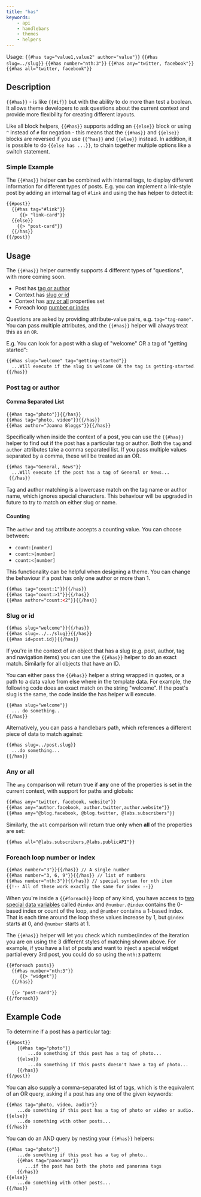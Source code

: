 ```yaml
---
title: "has"
keywords:
    - api
    - handlebars
    - themes
    - helpers
---
```


Usage: `{{#has tag="value1,value2" author="value"}}`
 `{{#has slug=../slug}}` `{{#has number="nth:3"}}`
 `{{#has any="twitter, facebook"}}`  `{{#has all="twitter, facebook"}}`

## Description

`{{#has}}` - is like `{{#if}}` but with the ability to do more than test a boolean. It allows theme developers to ask questions about the current context and provide more flexibility for creating different layouts.

Like all block helpers, `{{#has}}` supports adding an `{{else}}` block or using `^` instead of `#` for negation - this means that the `{{#has}}` and `{{else}}` blocks are reversed if you use `{{^has}}` and `{{else}}` instead. In addition, it is possible to do `{{else has ...}}`, to chain together multiple options like a switch statement.

### Simple Example

The `{{#has}}` helper can be combined with internal tags, to display different information for different types of posts. E.g. you can implement a link-style post by adding an internal tag of `#link` and using the has helper to detect it:

```html
{{#post}}
  {{#has tag="#link"}}
     {{> "link-card"}}
  {{else}}
    {{> "post-card"}}
  {{/has}}
{{/post}}
```

## Usage

The `{{#has}}` helper currently supports 4 different types of "questions", with more coming soon.

- Post has [tag or author](/docs/has#section-post-tag-or-author)
- Context has [slug or id](/docs/has#section-slug-or-id)
- Context has [any or all](/docs/has#section-any-or-all) properties set
- Foreach loop [number or index](/docs/has#section-foreach-loop-number-or-index)

Questions are asked by providing attribute-value pairs, e.g. `tag="tag-name"`. You can pass multiple attributes, and the `{{#has}}` helper will always treat this as an `OR`.

E.g. You can look for a post with a slug of "welcome" OR a tag of "getting started":

```html
{{#has slug="welcome" tag="getting-started"}}
  ...Will execute if the slug is welcome OR the tag is getting-started...
{{/has}}
```

### Post tag or author

#### Comma Separated List

```html
{{#has tag="photo"}}{{/has}}
{{#has tag="photo, video"}}{{/has}}
{{#has author="Joanna Bloggs"}}{{/has}}
```

Specifically when inside the context of a post, you can use the `{{#has}}` helper to find out if the post has a particular tag or author. Both the `tag` and `author` attributes take a comma separated list. If you pass multiple values separated by a comma, these will be treated as an OR.

```html
{{#has tag="General, News"}}
  ...Will execute if the post has a tag of General or News...
 {{/has}}
```

Tag and author matching is a lowercase match on the tag name or author name, which ignores special characters. This behaviour will be upgraded in future to try to match on either slug or name.

#### Counting

The `author` and `tag` attribute accepts a counting value. You can choose between:

- `count:[number]`
- `count:>[number]`
- `count:<[number]`

This functionality can be helpful when designing a theme. You can change the behaviour if a post has only one author or more than 1.

```html
{{#has tag="count:1"}}{{/has}}
{{#has tag="count:>1"}}{{/has}}
{{#has author="count:<2"}}{{/has}}
```

### Slug or id

```html
{{#has slug="welcome"}}{{/has}}
{{#has slug=../../slug}}{{/has}}
{{#has id=post.id}}{{/has}}
```

If you're in the context of an object that has a slug (e.g. post, author, tag and navigation items) you can use the `{{#has}}` helper to do an exact match. Similarly for all objects that have an ID.

You can either pass the `{{#has}}` helper a string wrapped in quotes, or a path to a data value from else where in the template data. For example, the following code does an exact match on the string "welcome". If the post's slug is the same, the code inside the has helper will execute.

```html
{{#has slug="welcome"}}
  ... do something..
{{/has}}
```

Alternatively, you can pass a handlebars path, which references a different piece of data to match against:

```html
{{#has slug=../post.slug}}
  ...do something...
{{/has}}
```

### Any or all

The `any` comparison will return true if **any** one of the properties is set in the current context, with support for paths and globals:

```html
{{#has any="twitter, facebook, website"}}
{{#has any="author.facebook, author.twitter,author.website"}}
{{#has any="@blog.facebook, @blog.twitter, @labs.subscribers"}}
```

Similarly, the `all` comparison will return true only when **all** of the properties are set:

```html
{{#has all="@labs.subscribers,@labs.publicAPI"}}
```

### Foreach loop number or index

```html
{{#has number="3"}}{{/has}} // A single number
{{#has number="3, 6, 9"}}{{/has}} // list of numbers
{{#has number="nth:3"}}{{/has}} // special syntax for nth item
{{!-- All of these work exactly the same for index --}}
```

When you're inside a `{{#foreach}}` loop of any kind, you have access to [two special data variables](/docs/foreach#section--index-number-and-key) called `@index` and `@number`. `@index` contains the 0-based index or count of the loop, and `@number` contains a 1-based index. That is each time around the loop these values increase by 1, but `@index` starts at 0, and `@number` starts at 1.

The `{{#has}}` helper will let you check which number/index of the iteration you are on using the 3 different styles of matching shown above. For example, if you have a list of posts and want to inject a special widget partial every 3rd post, you could do so using the `nth:3` pattern:

```html
{{#foreach posts}}
  {{#has number="nth:3"}}
     {{> "widget"}}
  {{/has}}

  {{> "post-card"}}
{{/foreach}}
```

## Example Code

To determine if a post has a particular tag:

```html
{{#post}}
    {{#has tag="photo"}}
        ...do something if this post has a tag of photo...
    {{else}}
        ...do something if this posts doesn't have a tag of photo...
    {{/has}}
{{/post}}
```

You can also supply a comma-separated list of tags, which is the equivalent of an OR query, asking if a post has any one of the given keywords:

```html
{{#has tag="photo, video, audio"}}
    ...do something if this post has a tag of photo or video or audio...
{{else}}
    ...do something with other posts...
{{/has}}
```

You can do an AND query by nesting your `{{#has}}` helpers:

```html
{{#has tag="photo"}}
    ...do something if this post has a tag of photo..
    {{#has tag="panorama"}}
       ...if the post has both the photo and panorama tags
    {{/has}}
{{else}}
    ...do something with other posts...
{{/has}}
```

